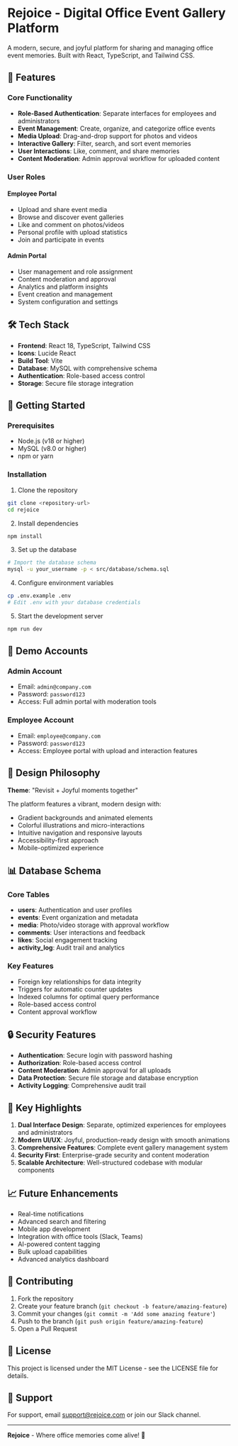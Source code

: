 # Rejoice - Digital Office Event Gallery Platform

A modern, secure, and joyful platform for sharing and managing office event memories. Built with React, TypeScript, and Tailwind CSS.

## 🎯 Features

### Core Functionality
- **Role-Based Authentication**: Separate interfaces for employees and administrators
- **Event Management**: Create, organize, and categorize office events
- **Media Upload**: Drag-and-drop support for photos and videos
- **Interactive Gallery**: Filter, search, and sort event memories
- **User Interactions**: Like, comment, and share memories
- **Content Moderation**: Admin approval workflow for uploaded content

### User Roles

#### Employee Portal
- Upload and share event media
- Browse and discover event galleries
- Like and comment on photos/videos
- Personal profile with upload statistics
- Join and participate in events

#### Admin Portal
- User management and role assignment
- Content moderation and approval
- Analytics and platform insights
- Event creation and management
- System configuration and settings

## 🛠 Tech Stack

- **Frontend**: React 18, TypeScript, Tailwind CSS
- **Icons**: Lucide React
- **Build Tool**: Vite
- **Database**: MySQL with comprehensive schema
- **Authentication**: Role-based access control
- **Storage**: Secure file storage integration

## 🚀 Getting Started

### Prerequisites
- Node.js (v18 or higher)
- MySQL (v8.0 or higher)
- npm or yarn

### Installation

1. Clone the repository
```bash
git clone <repository-url>
cd rejoice
```

2. Install dependencies
```bash
npm install
```

3. Set up the database
```bash
# Import the database schema
mysql -u your_username -p < src/database/schema.sql
```

4. Configure environment variables
```bash
cp .env.example .env
# Edit .env with your database credentials
```

5. Start the development server
```bash
npm run dev
```

## 📱 Demo Accounts

### Admin Account
- Email: `admin@company.com`
- Password: `password123`
- Access: Full admin portal with moderation tools

### Employee Account
- Email: `employee@company.com`
- Password: `password123`
- Access: Employee portal with upload and interaction features

## 🎨 Design Philosophy

**Theme**: "Revisit + Joyful moments together"

The platform features a vibrant, modern design with:
- Gradient backgrounds and animated elements
- Colorful illustrations and micro-interactions
- Intuitive navigation and responsive layouts
- Accessibility-first approach
- Mobile-optimized experience

## 📊 Database Schema

### Core Tables
- **users**: Authentication and user profiles
- **events**: Event organization and metadata
- **media**: Photo/video storage with approval workflow
- **comments**: User interactions and feedback
- **likes**: Social engagement tracking
- **activity_log**: Audit trail and analytics

### Key Features
- Foreign key relationships for data integrity
- Triggers for automatic counter updates
- Indexed columns for optimal query performance
- Role-based access control
- Content approval workflow

## 🔒 Security Features

- **Authentication**: Secure login with password hashing
- **Authorization**: Role-based access control
- **Content Moderation**: Admin approval for all uploads
- **Data Protection**: Secure file storage and database encryption
- **Activity Logging**: Comprehensive audit trail

## 🌟 Key Highlights

1. **Dual Interface Design**: Separate, optimized experiences for employees and administrators
2. **Modern UI/UX**: Joyful, production-ready design with smooth animations
3. **Comprehensive Features**: Complete event gallery management system
4. **Security First**: Enterprise-grade security and content moderation
5. **Scalable Architecture**: Well-structured codebase with modular components

## 📈 Future Enhancements

- Real-time notifications
- Advanced search and filtering
- Mobile app development
- Integration with office tools (Slack, Teams)
- AI-powered content tagging
- Bulk upload capabilities
- Advanced analytics dashboard

## 🤝 Contributing

1. Fork the repository
2. Create your feature branch (`git checkout -b feature/amazing-feature`)
3. Commit your changes (`git commit -m 'Add some amazing feature'`)
4. Push to the branch (`git push origin feature/amazing-feature`)
5. Open a Pull Request

## 📄 License

This project is licensed under the MIT License - see the LICENSE file for details.

## 👥 Support

For support, email support@rejoice.com or join our Slack channel.

---

**Rejoice** - Where office memories come alive! 🎉